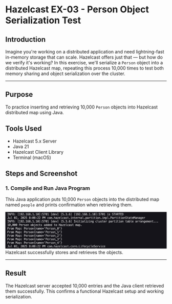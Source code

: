# Hazelcast EX-03 - Person Object Serialization Test

## Introduction

Imagine you're working on a distributed application and need lightning-fast in-memory storage that can scale. Hazelcast offers just that — but how do we verify it's working? In this exercise, we'll serialize a `Person` object into a distributed Hazelcast map, repeating this process 10,000 times to test both memory sharing and object serialization over the cluster.

---

## Purpose  
To practice inserting and retrieving 10,000 `Person` objects into Hazelcast distributed map using Java.

## Tools Used  
- Hazelcast 5.x Server  
- Java 21  
- Hazelcast Client Library  
- Terminal (macOS)

## Steps and Screenshot

### 1. Compile and Run Java Program  
This Java application puts 10,000 `Person` objects into the distributed map named `people` and prints confirmation when retrieving them.

![step1](screenshots/hazelcast-compile-success.png)  
Hazelcast successfully stores and retrieves the objects.

---

## Result  
The Hazelcast server accepted 10,000 entries and the Java client retrieved them successfully. This confirms a functional Hazelcast setup and working serialization.
